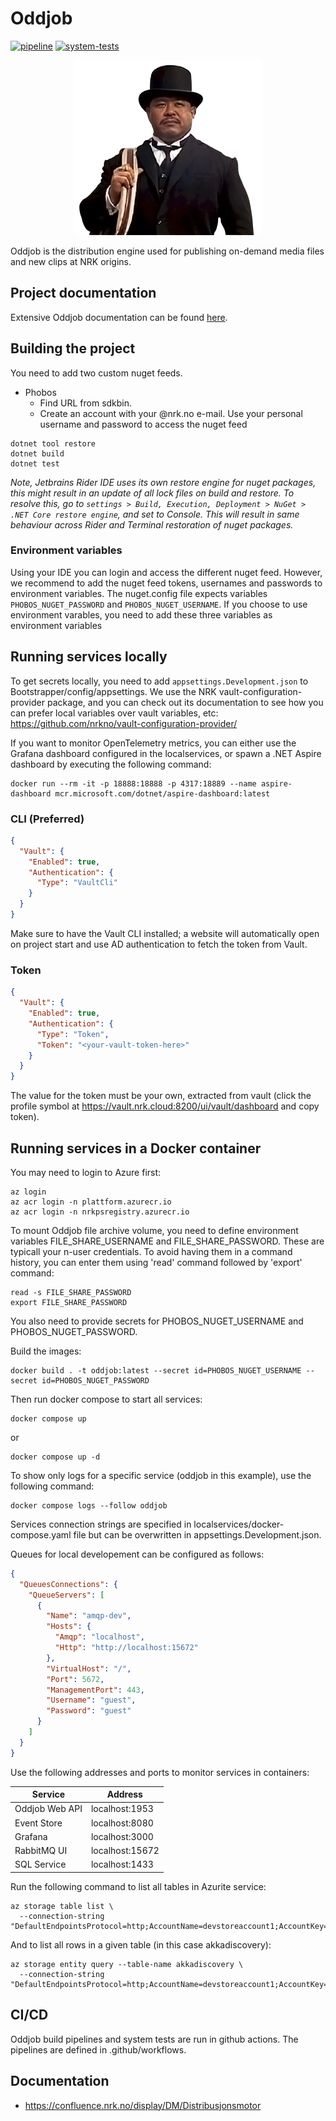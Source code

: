 # Oddjob

[![pipeline](https://github.com/nrkno/distribution-oddjob/actions/workflows/pipeline.yml/badge.svg)](https://github.com/nrkno/distribution-oddjob/actions/workflows/pipeline.yml)
[![system-tests](https://github.com/nrkno/distribution-oddjob/actions/workflows/system-tests.yml/badge.svg)](https://github.com/nrkno/distribution-oddjob/actions/workflows/system-tests.yml)

<p align="center">
  <img src="./assets/oddjob.png" alt="Picture of Oddjob">
</p>

Oddjob is the distribution engine used for publishing on-demand media files and new clips at NRK origins.

## Project documentation

Extensive Oddjob documentation can be found [here](documentation/Index%20📇.md).

## Building the project

You need to add two custom nuget feeds.

- Phobos
  - Find URL from sdkbin. 
  - Create an account with your @nrk.no e-mail. Use your personal username and password to access the nuget feed

```shell
dotnet tool restore
dotnet build
dotnet test
```

_Note, Jetbrains Rider IDE uses its own restore engine for nuget packages, this might result in an update of all lock files on build and restore.
To resolve this, go to `settings > Build, Execution, Deployment > NuGet > .NET Core restore engine`, and set to Console.
This will result in same behaviour across Rider and Terminal restoration of nuget packages._

### Environment variables
Using your IDE you can login and access the different nuget feed. However, we recommend to add the nuget feed tokens, usernames and passwords to environment variables. The nuget.config file expects variables `PHOBOS_NUGET_PASSWORD` and `PHOBOS_NUGET_USERNAME`. If you choose to use environment varables, you need to add these three variables as environment variables   

## Running services locally
To get secrets locally, you need to add `appsettings.Development.json` to Bootstrapper/config/appsettings.
We use the NRK vault-configuration-provider package, and you can check out its documentation to see how you can prefer local variables over vault variables, etc: https://github.com/nrkno/vault-configuration-provider/

If you want to monitor OpenTelemetry metrics, you can either use the Grafana dashboard configured in the localservices, or spawn a .NET Aspire dashboard by executing the following command:

```shell
docker run --rm -it -p 18888:18888 -p 4317:18889 --name aspire-dashboard mcr.microsoft.com/dotnet/aspire-dashboard:latest
```

### CLI (Preferred)

```json
{
  "Vault": {
    "Enabled": true,
    "Authentication": {
      "Type": "VaultCli"
    }
  }
}
```
Make sure to have the Vault CLI installed; a website will automatically open on project start and use AD authentication to fetch the token from Vault.

### Token

```json
{
  "Vault": {
    "Enabled": true,
    "Authentication": {
      "Type": "Token",
      "Token": "<your-vault-token-here>"
    }
  }
}
```
The value for the token must be your own, extracted from vault (click the profile symbol at https://vault.nrk.cloud:8200/ui/vault/dashboard and copy token).

## Running services in a Docker container
You may need to login to Azure first:
```shell
az login
az acr login -n plattform.azurecr.io
az acr login -n nrkpsregistry.azurecr.io
```

To mount Oddjob file archive volume, you need to define environment variables FILE_SHARE_USERNAME and FILE_SHARE_PASSWORD.
These are typicall your n-user credentials. To avoid having them in a command history, you can enter them using 'read' command followed by 'export' command:
```shell
read -s FILE_SHARE_PASSWORD
export FILE_SHARE_PASSWORD
```

You also need to provide secrets for PHOBOS_NUGET_USERNAME and PHOBOS_NUGET_PASSWORD.

Build the images:
```shell
docker build . -t oddjob:latest --secret id=PHOBOS_NUGET_USERNAME --secret id=PHOBOS_NUGET_PASSWORD
```

Then run docker compose to start all services:
```shell
docker compose up
```
or
```shell
docker compose up -d
```
To show only logs for a specific service (oddjob in this example), use the following command:
```shell
docker compose logs --follow oddjob
```

Services connection strings are specified in localservices/docker-compose.yaml file but can be overwritten in appsettings.Development.json.

Queues for local developement can be configured as follows:

```json
{
  "QueuesConnections": {
    "QueueServers": [
      {
        "Name": "amqp-dev",
        "Hosts": {
          "Amqp": "localhost",
          "Http": "http://localhost:15672"
        },
        "VirtualHost": "/",
        "Port": 5672,
        "ManagementPort": 443,
        "Username": "guest",
        "Password": "guest"
      }
    ]
  }
}
```

Use the following addresses and ports to monitor services in containers:

| Service        | Address         |
|----------------|-----------------|
| Oddjob Web API | localhost:1953  |
| Event Store    | localhost:8080  |
| Grafana        | localhost:3000  |
| RabbitMQ UI    | localhost:15672 |
| SQL Service    | localhost:1433  |


Run the following command to list all tables in Azurite service:
```shell
az storage table list \
  --connection-string "DefaultEndpointsProtocol=http;AccountName=devstoreaccount1;AccountKey=Eby8vdM02xNOcqFlqUwJPLlmEtlCDXJ1OUzFT50uSRZ6IFsuFq2UVErCz4I6tq/K1SZFPTOtr/KBHBeksoGMGw==;TableEndpoint=http://127.0.0.1:10002/devstoreaccount1;"
```
And to list all rows in a given table (in this case akkadiscovery):
```shell
az storage entity query --table-name akkadiscovery \
  --connection-string "DefaultEndpointsProtocol=http;AccountName=devstoreaccount1;AccountKey=Eby8vdM02xNOcqFlqUwJPLlmEtlCDXJ1OUzFT50uSRZ6IFsuFq2UVErCz4I6tq/K1SZFPTOtr/KBHBeksoGMGw==;TableEndpoint=http://127.0.0.1:10002/devstoreaccount1;"
```

## CI/CD
Oddjob build pipelines and system tests are run in github actions. The pipelines are defined in .github/workflows.

## Documentation

* https://confluence.nrk.no/display/DM/Distribusjonsmotor
